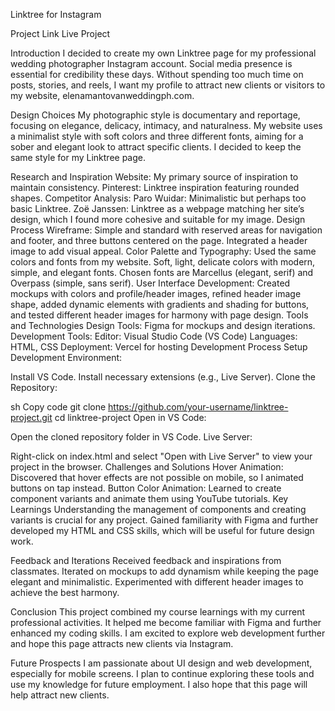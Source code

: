 Linktree for Instagram

Project Link
Live Project

Introduction
I decided to create my own Linktree page for my professional wedding photographer Instagram account. Social media presence is essential for credibility these days. Without spending too much time on posts, stories, and reels, I want my profile to attract new clients or visitors to my website, elenamantovanweddingph.com.

Design Choices
My photographic style is documentary and reportage, focusing on elegance, delicacy, intimacy, and naturalness. My website uses a minimalist style with soft colors and three different fonts, aiming for a sober and elegant look to attract specific clients. I decided to keep the same style for my Linktree page.

Research and Inspiration
Website: My primary source of inspiration to maintain consistency.
Pinterest: Linktree inspiration featuring rounded shapes.
Competitor Analysis:
Paro Wuidar: Minimalistic but perhaps too basic Linktree.
Zoë Janssen: Linktree as a webpage matching her site’s design, which I found more cohesive and suitable for my image.
Design Process
Wireframe: Simple and standard with reserved areas for navigation and footer, and three buttons centered on the page. Integrated a header image to add visual appeal.
Color Palette and Typography: Used the same colors and fonts from my website. Soft, light, delicate colors with modern, simple, and elegant fonts. Chosen fonts are Marcellus (elegant, serif) and Overpass (simple, sans serif).
User Interface Development: Created mockups with colors and profile/header images, refined header image shape, added dynamic elements with gradients and shading for buttons, and tested different header images for harmony with page design.
Tools and Technologies
Design Tools: Figma for mockups and design iterations.
Development Tools:
Editor: Visual Studio Code (VS Code)
Languages: HTML, CSS
Deployment: Vercel for hosting
Development Process
Setup Development Environment:

Install VS Code.
Install necessary extensions (e.g., Live Server).
Clone the Repository:

sh
Copy code
git clone https://github.com/your-username/linktree-project.git
cd linktree-project
Open in VS Code:

Open the cloned repository folder in VS Code.
Live Server:

Right-click on index.html and select "Open with Live Server" to view your project in the browser.
Challenges and Solutions
Hover Animation: Discovered that hover effects are not possible on mobile, so I animated buttons on tap instead.
Button Color Animation: Learned to create component variants and animate them using YouTube tutorials.
Key Learnings
Understanding the management of components and creating variants is crucial for any project. Gained familiarity with Figma and further developed my HTML and CSS skills, which will be useful for future design work.

Feedback and Iterations
Received feedback and inspirations from classmates. Iterated on mockups to add dynamism while keeping the page elegant and minimalistic. Experimented with different header images to achieve the best harmony.

Conclusion
This project combined my course learnings with my current professional activities. It helped me become familiar with Figma and further enhanced my coding skills. I am excited to explore web development further and hope this page attracts new clients via Instagram.

Future Prospects
I am passionate about UI design and web development, especially for mobile screens. I plan to continue exploring these tools and use my knowledge for future employment. I also hope that this page will help attract new clients.
